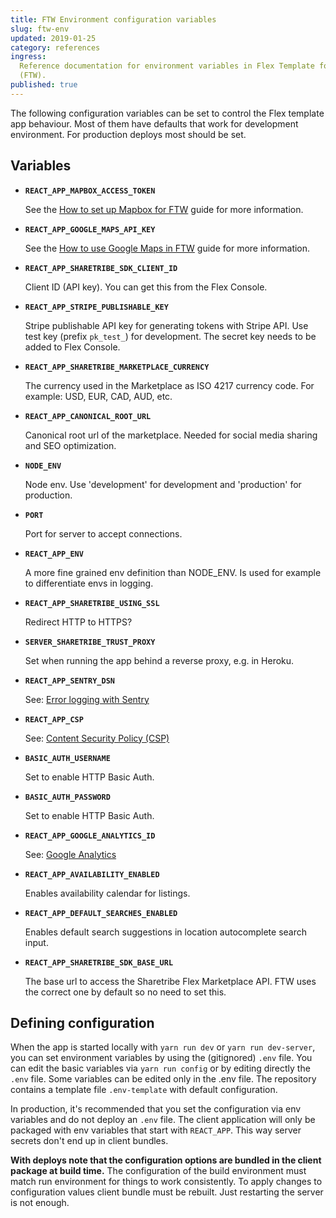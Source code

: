 ```yaml
---
title: FTW Environment configuration variables
slug: ftw-env
updated: 2019-01-25
category: references
ingress:
  Reference documentation for environment variables in Flex Template for Web
  (FTW).
published: true
---
```


The following configuration variables can be set to control the Flex template
app behaviour. Most of them have defaults that work for development environment.
For production deploys most should be set.

## Variables

- **`REACT_APP_MAPBOX_ACCESS_TOKEN`**

  See the [How to set up Mapbox for FTW](/guides/how-to-set-up-mapbox-for-ftw/)
  guide for more information.

- **`REACT_APP_GOOGLE_MAPS_API_KEY`**

  See the
  [How to use Google Maps in FTW](/guides/how-to-use-google-maps-in-ftw/) guide
  for more information.

- **`REACT_APP_SHARETRIBE_SDK_CLIENT_ID`**

  Client ID (API key). You can get this from the Flex Console.

- **`REACT_APP_STRIPE_PUBLISHABLE_KEY`**

  Stripe publishable API key for generating tokens with Stripe API. Use test key
  (prefix `pk_test_`) for development. The secret key needs to be added to Flex
  Console.

- **`REACT_APP_SHARETRIBE_MARKETPLACE_CURRENCY`**

  The currency used in the Marketplace as ISO 4217 currency code. For example:
  USD, EUR, CAD, AUD, etc.

- **`REACT_APP_CANONICAL_ROOT_URL`**

  Canonical root url of the marketplace. Needed for social media sharing and SEO
  optimization.

- **`NODE_ENV`**

  Node env. Use 'development' for development and 'production' for production.

- **`PORT`**

  Port for server to accept connections.

- **`REACT_APP_ENV`**

  A more fine grained env definition than NODE_ENV. Is used for example to
  differentiate envs in logging.

- **`REACT_APP_SHARETRIBE_USING_SSL`**

  Redirect HTTP to HTTPS?

- **`SERVER_SHARETRIBE_TRUST_PROXY`**

  Set when running the app behind a reverse proxy, e.g. in Heroku.

- **`REACT_APP_SENTRY_DSN`**

  See:
  [Error logging with Sentry](https://github.com/sharetribe/flex-template-web/blob/master/docs/sentry.md)

- **`REACT_APP_CSP`**

  See:
  [Content Security Policy (CSP)](https://github.com/sharetribe/flex-template-web/blob/master/docs/content-security-policy.md)

- **`BASIC_AUTH_USERNAME`**

  Set to enable HTTP Basic Auth.

- **`BASIC_AUTH_PASSWORD`**

  Set to enable HTTP Basic Auth.

- **`REACT_APP_GOOGLE_ANALYTICS_ID`**

  See:
  [Google Analytics](https://github.com/sharetribe/flex-template-web/blob/master/docs/analytics.md)

- **`REACT_APP_AVAILABILITY_ENABLED`**

  Enables availability calendar for listings.

- **`REACT_APP_DEFAULT_SEARCHES_ENABLED`**

  Enables default search suggestions in location autocomplete search input.

- **`REACT_APP_SHARETRIBE_SDK_BASE_URL`**

  The base url to access the Sharetribe Flex Marketplace API. FTW uses the
  correct one by default so no need to set this.

## Defining configuration

When the app is started locally with `yarn run dev` or `yarn run dev-server`,
you can set environment variables by using the (gitignored) `.env` file. You can
edit the basic variables via `yarn run config` or by editing directly the `.env`
file. Some variables can be edited only in the .env file. The repository
contains a template file `.env-template` with default configuration.

In production, it's recommended that you set the configuration via env variables
and do not deploy an `.env` file. The client application will only be packaged
with env variables that start with `REACT_APP`. This way server secrets don't
end up in client bundles.

**With deploys note that the configuration options are bundled in the client
package at build time.** The configuration of the build environment must match
run environment for things to work consistently. To apply changes to
configuration values client bundle must be rebuilt. Just restarting the server
is not enough.
